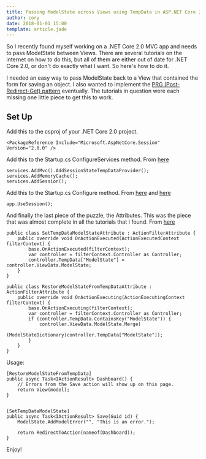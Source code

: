 ```yaml
---
title: Passing ModelState across Views using TempData in ASP.NET Core 2.0
author: cory
date: 2018-01-01 15:00
template: article.jade
---
```


So I recently found myself working on a .NET Core 2.0 MVC app and needs to pass ModelState between Views. There are several tutorials on the 
internet on how to do this, but all of them are either out of date for .NET Core 2.0, or don't do exactly what I want. So here's how to do it.

<span class="more"></span>

I needed an easy way to pass ModelState back to a View that contained the form for saving an object. I also wanted to implement the 
[PRG (Post-Redirect-Get) pattern](https://www.exceptionnotfound.net/the-post-redirect-get-pattern-in-asp-net-mvc/) eventually. 
The tutorials in question were each missing one little piece to get this to work.

Set Up
------

Add this to the csproj of your .NET Core 2.0 project.

```
<PackageReference Include="Microsoft.AspNetCore.Session" Version="2.0.0" />
```

Add this to the Startup.cs ConfigureServices method. From [here](https://stackoverflow.com/questions/30432766/aspnet-vnext-actionfilter-and-tempdata#30448681)

```
services.AddMvc().AddSessionStateTempDataProvider();
services.AddMemoryCache();
services.AddSession();
```

Add this to the Startup.cs Configure method. From [here](https://stackoverflow.com/questions/30432766/aspnet-vnext-actionfilter-and-tempdata#30448681) and [here](https://docs.microsoft.com/en-us/aspnet/core/fundamentals/app-state?tabs=aspnetcore2x#tempdata)
```
app.UseSession();
```

And finally the last piece of the puzzle, the Attributes. This was the piece that was almost complete in all the tutorials that I found. 
From [here](https://stackoverflow.com/questions/4642845/asp-net-mvc-how-to-preserve-modelstate-errors-across-redirecttoaction)
```
public class SetTempDataModelStateAttribute : ActionFilterAttribute {
    public override void OnActionExecuted(ActionExecutedContext filterContext) {
        base.OnActionExecuted(filterContext);
        var controller = filterContext.Controller as Controller;
        controller.TempData["ModelState"] = controller.ViewData.ModelState;
    }
}

public class RestoreModelStateFromTempDataAttribute : ActionFilterAttribute {
    public override void OnActionExecuting(ActionExecutingContext filterContext) {
        base.OnActionExecuting(filterContext);
        var controller = filterContext.Controller as Controller;
        if (controller.TempData.ContainsKey("ModelState")) {
            controller.ViewData.ModelState.Merge(
                (ModelStateDictionary)controller.TempData["ModelState"]);
        }
    }
}
```

Usage:
```
[RestoreModelStateFromTempData]
public async Task<IActionResult> Dashboard() {
    // Errors from the Save action will show up on this page.
    return View(model);
}


[SetTempDataModelState]
public async Task<IActionResult> Save(Guid id) {
    ModelState.AddModelError("", "This is an error.");

    return RedirectToAction(nameof(Dashboard));
}
```

Enjoy!